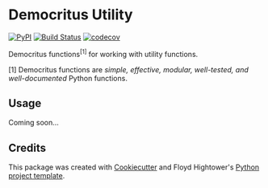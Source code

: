 # Democritus Utility

[![PyPI](https://img.shields.io/pypi/v/democritus-utility.svg)](https://pypi.python.org/pypi/democritus-utility)
[![Build Status](https://travis-ci.com/democritus-project/democritus-utility.svg?branch=main)](https://travis-ci.com/democritus-project/democritus-utility)
[![codecov](https://codecov.io/gh/democritus-project/democritus-utility/branch/main/graph/badge.svg?token=V0WOIXRGMM)](https://codecov.io/gh/democritus-project/democritus-utility)

Democritus functions<sup>[1]</sup> for working with utility functions.

[1] Democritus functions are <i>simple, effective, modular, well-tested, and well-documented</i> Python functions.

## Usage

Coming soon...

## Credits

This package was created with [Cookiecutter](https://github.com/audreyr/cookiecutter) and Floyd Hightower's [Python project template](https://github.com/fhightower-templates/python-project-template).
